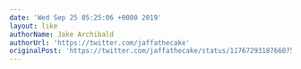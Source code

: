 ```yaml
---
date: 'Wed Sep 25 05:25:06 +0000 2019'
layout: like
authorName: Jake Archibald
authorUrl: 'https://twitter.com/jaffathecake'
originalPost: 'https://twitter.com/jaffathecake/status/1176729318766075904'
---
```

